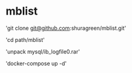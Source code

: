 # mblist

'git clone git@github.com:shuragreen/mblist.git'

'cd path/mblist' 

'unpack mysql/ib_logfile0.rar'

'docker-compose up -d'
